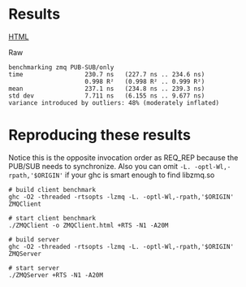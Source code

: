 Results
=======

[HTML]()

Raw

```
benchmarking zmq PUB-SUB/only
time                 230.7 ns   (227.7 ns .. 234.6 ns)
                     0.998 R²   (0.998 R² .. 0.999 R²)
mean                 237.1 ns   (234.8 ns .. 239.3 ns)
std dev              7.711 ns   (6.155 ns .. 9.677 ns)
variance introduced by outliers: 48% (moderately inflated)
```

Reproducing these results
=========================

Notice this is the opposite invocation order as REQ_REP because the PUB/SUB
needs to synchronize. Also you can omit `-L. -optl-Wl,-rpath,'$ORIGIN'`
if your ghc is smart enough to find libzmq.so

    # build client benchmark
    ghc -O2 -threaded -rtsopts -lzmq -L. -optl-Wl,-rpath,'$ORIGIN' ZMQClient

    # start client benchmark
    ./ZMQClient -o ZMQClient.html +RTS -N1 -A20M

    # build server
    ghc -O2 -threaded -rtsopts -lzmq -L. -optl-Wl,-rpath,'$ORIGIN' ZMQServer
    
    # start server
    ./ZMQServer +RTS -N1 -A20M
